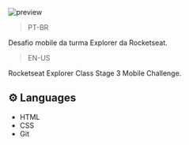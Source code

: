 ![preview](/image/preview.png)

>PT-BR

Desafio mobile da turma Explorer da Rocketseat.

>EN-US


Rocketseat Explorer Class Stage 3 Mobile Challenge.

## ⚙️ Languages

- HTML
- CSS
- Git
